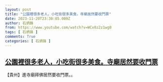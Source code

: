 ```yaml
---
layout: post
title: "公園裡很多老人，小吃街很多美食。寺廟居然要收門票"
date: 2023-11-20T23:30:05.000Z
author: 石炳鋒
from: https://www.youtube.com/watch?v=WCx0z2z1wg0
tags: [ 石炳锋 ]
comments: True
categories: [ 石炳锋 ]
---
```

<!--1700523005000-->
[公園裡很多老人，小吃街很多美食。寺廟居然要收門票](https://www.youtube.com/watch?v=WCx0z2z1wg0)
------

<div>
【貴州】進寺廟拜佛居然要收門票。。
</div>
